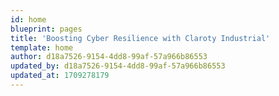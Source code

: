 ```yaml
---
id: home
blueprint: pages
title: 'Boosting Cyber Resilience with Claroty Industrial'
template: home
author: d18a7526-9154-4dd8-99af-57a966b86553
updated_by: d18a7526-9154-4dd8-99af-57a966b86553
updated_at: 1709278179
---
```


